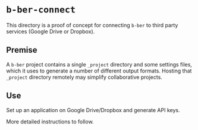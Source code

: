 # `b-ber-connect`

This directory is a proof of concept for connecting `b-ber` to third party services (Google Drive or Dropbox).

## Premise

A `b-ber` project contains a single `_project` directory and some settings files, which it uses to generate a number of different output formats. Hosting that `_project` directory remotely may simplify collaborative projects.

## Use

Set up an application on Google Drive/Dropbox and generate API keys.

More detailed instructions to follow.
